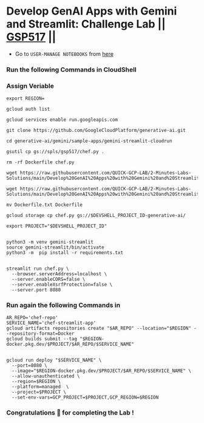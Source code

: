 # Develop GenAI Apps with Gemini and Streamlit: Challenge Lab || [GSP517](https://www.cloudskillsboost.google/focuses/87315?parent=catalog) ||

* Go to `USER-MANAGE NOTEBOOKS` from [here](https://console.cloud.google.com/vertex-ai/workbench/user-managed)

### Run the following Commands in CloudShell

### Assign Veriable

```
export REGION=
```

```
gcloud auth list

gcloud services enable run.googleapis.com

git clone https://github.com/GoogleCloudPlatform/generative-ai.git

cd generative-ai/gemini/sample-apps/gemini-streamlit-cloudrun

gsutil cp gs://spls/gsp517/chef.py .

rm -rf Dockerfile chef.py

wget https://raw.githubusercontent.com/QUICK-GCP-LAB/2-Minutes-Labs-Solutions/main/Develop%20GenAI%20Apps%20with%20Gemini%20and%20Streamlit%20Challenge%20Lab/Dockerfile.txt

wget https://raw.githubusercontent.com/QUICK-GCP-LAB/2-Minutes-Labs-Solutions/main/Develop%20GenAI%20Apps%20with%20Gemini%20and%20Streamlit%20Challenge%20Lab/chef.py

mv Dockerfile.txt Dockerfile

gcloud storage cp chef.py gs://$DEVSHELL_PROJECT_ID-generative-ai/

export PROJECT="$DEVSHELL_PROJECT_ID"


python3 -m venv gemini-streamlit
source gemini-streamlit/bin/activate
python3 -m  pip install -r requirements.txt


streamlit run chef.py \
  --browser.serverAddress=localhost \
  --server.enableCORS=false \
  --server.enableXsrfProtection=false \
  --server.port 8080
```

### Run again the following Commands in 

```
AR_REPO='chef-repo'
SERVICE_NAME='chef-streamlit-app' 
gcloud artifacts repositories create "$AR_REPO" --location="$REGION" --repository-format=Docker
gcloud builds submit --tag "$REGION-docker.pkg.dev/$PROJECT/$AR_REPO/$SERVICE_NAME"


gcloud run deploy "$SERVICE_NAME" \
  --port=8080 \
  --image="$REGION-docker.pkg.dev/$PROJECT/$AR_REPO/$SERVICE_NAME" \
  --allow-unauthenticated \
  --region=$REGION \
  --platform=managed  \
  --project=$PROJECT \
  --set-env-vars=GCP_PROJECT=$PROJECT,GCP_REGION=$REGION
```

### Congratulations 🎉 for completing the Lab !
